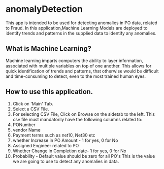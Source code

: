 # anomalyDetection
This app is intended to be used for detecting anomalies in PO data, related to Fraud. In this application,Machine Learning Models are deployed to identify trends and patterns in the supplied data to identify any anomalies.

## What is Machine Learning?
Machine learning imparts computers the ability to layer information, associated with multiple variables on top of one another. This allows for quick identification of trends and patterns, that otherwise would be difficult and time-consuming to detect, even to the most trained human eyes.

## How to use this application.
1. Click on 'Main' Tab.
2. Select a CSV File.
3. For selecting CSV File, Click on Browse on the sidetab to the left.
This csv file must mandatorily have the following columns related to:
1. PONumber
2. vendor Name
3. Payment terms such as net10, Net30 etc
4. whether Increase in PO Amount - 1 for yes, 0 for No
5. Assigned Engineer related to PO
6. Whether Change in Completion date- 1 for yes, 0 for No
7. Probability - Default value should be zero for all PO's
This is the value we are going to use to detect any anomalies in data.
